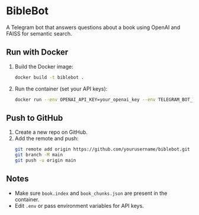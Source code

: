 # BibleBot

A Telegram bot that answers questions about a book using OpenAI and FAISS for semantic search.

## Run with Docker

1. Build the Docker image:
   ```bash
   docker build -t biblebot .
   ```
2. Run the container (set your API keys):
   ```bash
   docker run --env OPENAI_API_KEY=your_openai_key --env TELEGRAM_BOT_TOKEN=your_telegram_token biblebot
   ```

## Push to GitHub

1. Create a new repo on GitHub.
2. Add the remote and push:
   ```bash
   git remote add origin https://github.com/yourusername/biblebot.git
   git branch -M main
   git push -u origin main
   ```

## Notes
- Make sure `book.index` and `book_chunks.json` are present in the container.
- Edit `.env` or pass environment variables for API keys.
